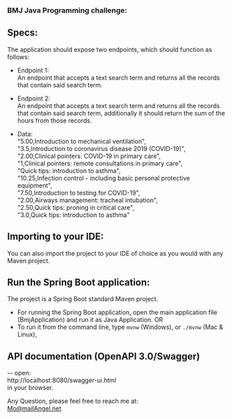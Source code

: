 ### BMJ Java Programming challenge:

## Specs:

The application should expose two endpoints, which should function as follows:

- Endpoint 1:  
  An endpoint that accepts a text search term and returns all the records that contain said search term.

- Endpoint 2:  
  An endpoint that accepts a text search term and returns all the records that contain said search term, additionally it should return the sum of the hours from those records.

- Data:   
 "5.00,Introduction to mechanical ventilation",  
  "3.5,Introduction to coronavirus disease 2019 (COVID-19)",  
  "2.00,Clinical pointers: COVID-19 in primary care",  
  "1,Clinical pointers: remote consultations in primary care",  
  "Quick tips: introduction to asthma",  
  "10.25,Infection control - including basic personal protective equipment",  
  "7.50,Introduction to testing for COVID-19",  
  "2.00,Airways management: tracheal intubation",  
  "2.50,Quick tips: proning in critical care",  
  "3.0,Quick tips: introduction to asthma"  

## Importing to your IDE: 
You can also import the project to your IDE of choice as you would with any
Maven project.

## Run the Spring Boot application:
The project is a Spring Boot standard Maven project.   

- For running the Spring Boot application, open the main application file (BmjApplication) and run it as Java Application. 
OR  
- To run it from the command line,  type `mvnw` (Windows), or `./mvnw` (Mac & Linux),   

## API documentation (OpenAPI 3.0/Swagger)
-- open:    
http://localhost:8080/swagger-ui.html   
in your browser.

Any Question, please feel free to reach me at:  
Mo@mailAngel.net


